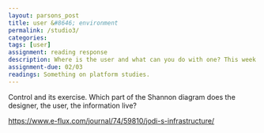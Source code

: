 ```yaml
---  
layout: parsons_post  
title: user &#8646; environment  
permalink: /studio3/  
categories:   
tags: [user]
assignment: reading response
description: Where is the user and what can you do with one? This week we will explore the concept of communication, the relationship between the user and the environment, platform or website, and what it means for designers. 
assignment-due: 02/03
readings: Something on platform studies. 
---  
```


Control and its exercise. Which part of the Shannon diagram does the designer, the user, the information live?

https://www.e-flux.com/journal/74/59810/jodi-s-infrastructure/

